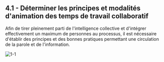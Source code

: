 ## 4.1 - Déterminer les principes et modalités d'animation des temps de travail collaboratif 

Afin de tirer pleinement parti de l'intelligence collective et d'intégrer effectivement un maximum de personnes au processus, il est nécessaire d'établir des principes et des bonnes pratiques permettant une circulation de la parole et de l'information.  

![1-1](/images/algo/1-1.png)
